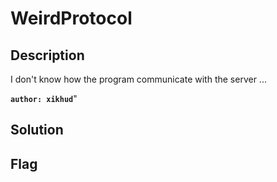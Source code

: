 # WeirdProtocol
## Description

I don't know how the program communicate with the server ...

**`author: xikhud`**"

## Solution

## Flag